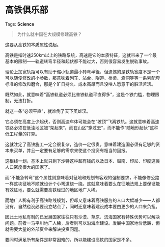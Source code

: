 # 高铁俱乐部

Tags: **Science**

> 为什么就中国在大规模修建高铁？



这要从高铁的本质属性说起。

高铁是指时速250km以上的铁路系统，高速是它的本质特征，这就带来了一个最基本的限制——轨道转弯半径和起伏都不能过大，否则很容易发生脱轨事故。

理论上加宽轨距可以有助于缩小轨道最小转弯半径，但遗憾的是铁轨宽度不是一个可以随便修改的小参数，那意味着列车、站台、隧道、桥梁、涵洞等等一系列配套标准的修改和磨合，那是个旷日持久、成本高昂而且没啥人愿意干的脏活苦活。

既然如此，就意味着“高铁轨道必须比普铁轨道平直得多”，这是个铁门槛，物理限制，无法打折。

就这一条“必须平直”，就难倒了天下英雄汉。

它必须在高度上少起伏，否则高速车体可能会在“坡顶”飞离铁轨。这就意味着高速铁路必须在低洼地区被“架起来”，而在山区“穿过去”，而不能作“随地形起伏”这种低工程量的打算。

这就注定了高铁施工一定会很复杂，造价一定很贵。意味着建造国必须有足够的资本来买单，并且一定要有足够的需求来使这个投资有相当的回报。

这根线一划，基本上就只剩下沙特这种超有钱的以及日本、越南、印尼、印度这类人口密度很大的国家了。

  


而“不能急转弯”这个属性则意味着对征地和规划有客观的强制要求，不能像修公路一样这块征地不顺就设计个小弯道绕一绕。这就意味着要么在征地法规上要保证能有效征地，要么就需要高铁经过的地区地广人稀。

而地广人稀有利于高铁路线规划，但却又意味着高铁服务的人口大幅减少——人都没有，自然也没必要设立站点了，同时还意味着建设成本要由更少的人口来负担。

因此土地私有制的已发展国家往往只有沙漠、草原、滨海国家有特殊优势可以解决问题。前者一马平川地广人稀，后者则可以沿海岸建设。发展中国家地价低廉，但就需要大量的外部资金来解决投资问题。

要同时满足所有条件是非常困难的，所以能建设高铁的国家是不多。



